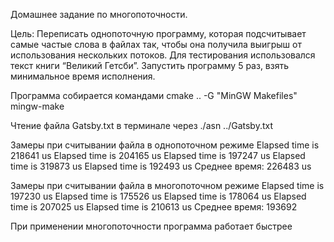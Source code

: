 Домашнее задание по многопоточности.

Цель: Переписать однопоточную программу, которая подсчитывает самые частые слова в файлах так, чтобы она получила выигрыш от использования нескольких потоков. 
Для тестирования использовался текст книги “Великий Гетсби”. Запустить программу 5 раз, взять минимальное время исполнения. 



Программа собирается командами
cmake .. -G "MinGW Makefiles"
mingw-make

Чтение файла Gatsby.txt в терминале через
./asn ../Gatsby.txt

Замеры при считывании файла в однопоточном режиме
Elapsed time is 218641 us
Elapsed time is 204165 us
Elapsed time is 197247 us
Elapsed time is 319873 us
Elapsed time is 192493 us
Среднее время:  226483 us

Замеры при считывании файла в многопоточном режиме
Elapsed time is 197230 us
Elapsed time is 175526 us
Elapsed time is 178064 us
Elapsed time is 207025 us
Elapsed time is 210613 us
Среднее время:	193692

При применении многопоточности программа работает быстрее